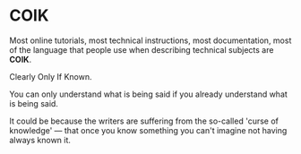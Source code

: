 # COIK

Most online tutorials, most technical instructions, most documentation, most of the language that people use when describing technical subjects are **COIK**.

Clearly Only If Known.

You can only understand what is being said if you already understand what is being said.

It could be because the writers are suffering from the so-called 'curse of knowledge' &mdash; that once you know something you can't imagine not having always known it.



